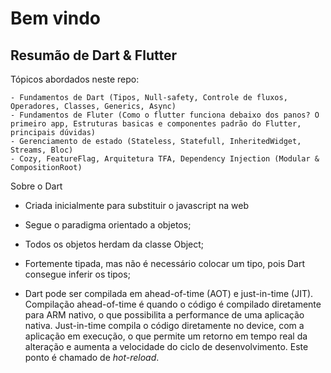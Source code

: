 # Bem vindo

## Resumão de Dart & Flutter

Tópicos abordados neste repo:

    - Fundamentos de Dart (Tipos, Null-safety, Controle de fluxos, Operadores, Classes, Generics, Async)
    - Fundamentos de Fluter (Como o flutter funciona debaixo dos panos? O primeiro app, Estruturas basicas e componentes padrão do Flutter, principais dúvidas)
    - Gerenciamento de estado (Stateless, Statefull, InheritedWidget, Streams, Bloc)
    - Cozy, FeatureFlag, Arquitetura TFA, Dependency Injection (Modular & CompositionRoot)

Sobre o Dart

- Criada inicialmente para substituir o javascript na web

- Segue o paradigma orientado a objetos;

- Todos os objetos herdam da classe Object;

- Fortemente tipada, mas não é necessário colocar um tipo, pois Dart consegue inferir os tipos;

- Dart pode ser compilada em ahead-of-time (AOT) e just-in-time (JIT). Compilação ahead-of-time é quando o código é compilado diretamente para ARM nativo, o que possibilita a performance de uma aplicação nativa. Just-in-time compila o código diretamente no device, com a aplicação em execução, o que permite um retorno em tempo real da alteração e aumenta a velocidade do ciclo de desenvolvimento. Este ponto é chamado de *hot-reload*.
